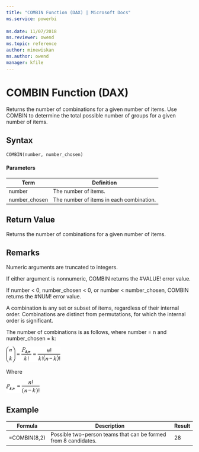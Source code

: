 ```yaml
---
title: "COMBIN Function (DAX) | Microsoft Docs"
ms.service: powerbi 

ms.date: 11/07/2018
ms.reviewer: owend
ms.topic: reference
author: minewiskan
ms.author: owend
manager: kfile
---
```

# COMBIN Function (DAX)
Returns the number of combinations for a given number of items. Use COMBIN to determine the total possible number of groups for a given number of items.  
  
## Syntax  
  
```dax
COMBIN(number, number_chosen)  
```
  
#### Parameters  
  
|Term|Definition|  
|--------|--------------|  
|number|The number of items.|  
|number_chosen|The number of items in each combination.|  
  
## Return Value  
Returns the number of combinations for a given number of items.  
  
## Remarks  
Numeric arguments are truncated to integers.  
  
If either argument is nonnumeric, COMBIN returns the #VALUE! error value.  
  
If number &lt; 0, number_chosen &lt; 0, or number &lt; number_chosen, COMBIN returns the #NUM! error value.  
  
A combination is any set or subset of items, regardless of their internal order. Combinations are distinct from permutations, for which the internal order is significant.  
  
The number of combinations is as follows, where number = n and number_chosen = k:  

![combin formula](media/dax-combin-formula1.png)
  
Where  

![combin formula result](media/dax-combin-formula2.png)
  
## Example  
  
|Formula|Description|Result|  
|-----------|---------------|----------|  
|=COMBIN(8,2)|Possible two-person teams that can be formed from 8 candidates.|28|  
  
